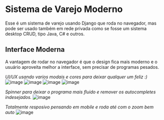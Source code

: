 # Sistema de Varejo Moderno
Esse é um sistema de varejo usando Django que roda no navegador, mas pode ser usado também em rede privada como se fosse um sistema desktop CRUD, tipo  Java, C# e outros.

## Interface Moderna
A vantagem de rodar no navegador é que o design fica mais moderno e o usuário aproveita melhor a interface, sem precisar de programas pesados.

 

*UI/UX usando varios modais e cores para deixar qualquer um feliz :)*
![image](https://github.com/user-attachments/assets/c814ab86-d32f-4e01-af26-b26920d36e3e)
![image](https://github.com/user-attachments/assets/02829703-b694-4bf1-844e-a3d1fce7ecca)
![image](https://github.com/user-attachments/assets/a7ea243a-a0b5-41a3-8eb6-8b4832db3b4b)
![image](https://github.com/user-attachments/assets/34eba5ec-fc7e-4ed4-8a77-14450cf19612)

*Spinner para deixar o programa mais fluido e remover os autocompletes indesejados.*
![image](https://github.com/user-attachments/assets/f55c74cf-2a55-40ef-83df-e38186322475)

*Totalmente resposivo pensando em mobile e roda até com o zoom bem auto*
![image](https://github.com/user-attachments/assets/3dfb3a64-f588-4ca1-b997-0c64a8872479)
